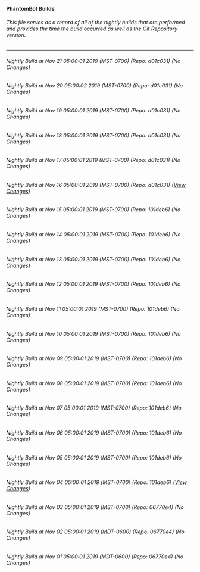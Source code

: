 **PhantomBot Builds**

###### This file serves as a record of all of the nightly builds that are performed and provides the time the build occurred as well as the Git Repository version.
-------------------------------------------------------------------------------------------------------------
###### Nightly Build at Nov 21 05:00:01 2019 (MST-0700) (Repo: d01c031) (No Changes)
###### Nightly Build at Nov 20 05:00:02 2019 (MST-0700) (Repo: d01c031) (No Changes)
###### Nightly Build at Nov 19 05:00:01 2019 (MST-0700) (Repo: d01c031) (No Changes)
###### Nightly Build at Nov 18 05:00:01 2019 (MST-0700) (Repo: d01c031) (No Changes)
###### Nightly Build at Nov 17 05:00:01 2019 (MST-0700) (Repo: d01c031) (No Changes)
###### Nightly Build at Nov 16 05:00:01 2019 (MST-0700) (Repo: d01c031) ([View Changes](https://github.com/PhantomBot/PhantomBot/compare/101deb6...d01c031))
###### Nightly Build at Nov 15 05:00:01 2019 (MST-0700) (Repo: 101deb6) (No Changes)
###### Nightly Build at Nov 14 05:00:01 2019 (MST-0700) (Repo: 101deb6) (No Changes)
###### Nightly Build at Nov 13 05:00:01 2019 (MST-0700) (Repo: 101deb6) (No Changes)
###### Nightly Build at Nov 12 05:00:01 2019 (MST-0700) (Repo: 101deb6) (No Changes)
###### Nightly Build at Nov 11 05:00:01 2019 (MST-0700) (Repo: 101deb6) (No Changes)
###### Nightly Build at Nov 10 05:00:01 2019 (MST-0700) (Repo: 101deb6) (No Changes)
###### Nightly Build at Nov 09 05:00:01 2019 (MST-0700) (Repo: 101deb6) (No Changes)
###### Nightly Build at Nov 08 05:00:01 2019 (MST-0700) (Repo: 101deb6) (No Changes)
###### Nightly Build at Nov 07 05:00:01 2019 (MST-0700) (Repo: 101deb6) (No Changes)
###### Nightly Build at Nov 06 05:00:01 2019 (MST-0700) (Repo: 101deb6) (No Changes)
###### Nightly Build at Nov 05 05:00:01 2019 (MST-0700) (Repo: 101deb6) (No Changes)
###### Nightly Build at Nov 04 05:00:01 2019 (MST-0700) (Repo: 101deb6) ([View Changes](https://github.com/PhantomBot/PhantomBot/compare/06770e4...101deb6))
###### Nightly Build at Nov 03 05:00:01 2019 (MST-0700) (Repo: 06770e4) (No Changes)
###### Nightly Build at Nov 02 05:00:01 2019 (MDT-0600) (Repo: 06770e4) (No Changes)
###### Nightly Build at Nov 01 05:00:01 2019 (MDT-0600) (Repo: 06770e4) (No Changes)

